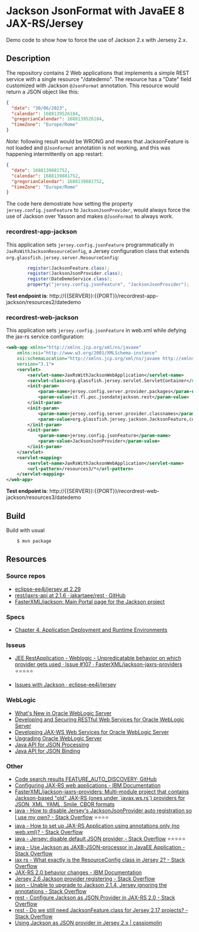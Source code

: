 # Jackson JsonFormat with JavaEE 8 JAX-RS/Jersey

Demo code to show how to force the use of Jackson 2.x with Jersesy 2.x.

## Description

The repository contains 2 Web applications that implements a simple REST service with a single resource "/datedemo". 
The resource has a "Date" field customized with Jackson `@JsonFormat` annotation.
This resource would return a JSON object like this:

```json
{
  "date": "30/06/2023",
  "calendar": 1688139526184,
  "gregorianCalendar": 1688139526184,
  "timeZone": "Europe/Rome"
}
```


_Note_: following result would be WRONG and means that JacksonFeature is not loaded and `@JsonFormat` annotation is not working, and this was happening intermittently on app restart:

```json
{
  "date": 1688139881752,
  "calendar": 1688139881752,
  "gregorianCalendar": 1688139881752,
  "timeZone": "Europe/Rome"
}
```

The code here demostrate how setting the property `jersey.config.jsonFeature` to `JacksonJsonProvider`, would always force the use of Jackson over Yasson and makes `@JsonFormat` to always work.

### recordrest-app-jackson

This application sets `jersey.config.jsonFeature` programmatically in `JaxRsWithJacksonResourceConfig`, a Jersey configuration class that extends `org.glassfish.jersey.server.ResourceConfig`:

```java
        register(JacksonFeature.class);
        register(JacksonJsonProvider.class);
        register(DateDemoService.class);
        property("jersey.config.jsonFeature", "JacksonJsonProvider");
```

**Test endpoint is**: http://{{SERVER}}:{{PORT}}/recordrest-app-jackson/resources2/datedemo

### recordrest-web-jackson

This application sets `jersey.config.jsonFeature` in web.xml while defying the jax-rs service configuration:

```xml
<web-app xmlns="http://xmlns.jcp.org/xml/ns/javaee"
    xmlns:xsi="http://www.w3.org/2001/XMLSchema-instance"
    xsi:schemaLocation="http://xmlns.jcp.org/xml/ns/javaee http://xmlns.jcp.org/xml/ns/javaee/web-app_3_1.xsd"
    version="3.1">
    <servlet>
        <servlet-name>JaxRsWithJacksonWebApplication</servlet-name>
        <servlet-class>org.glassfish.jersey.servlet.ServletContainer</servlet-class>
        <init-param>
            <param-name>jersey.config.server.provider.packages</param-name>
            <param-value>it.fl.poc.jsondatejackson.rest</param-value>
        </init-param>
        <init-param>
            <param-name>jersey.config.server.provider.classnames</param-name>
            <param-value>org.glassfish.jersey.jackson.JacksonFeature,com.fasterxml.jackson.jaxrs.json.JacksonJsonProvider</param-value>
        </init-param>
        <init-param>
            <param-name>jersey.config.jsonFeature</param-name>
            <param-value>JacksonJsonProvider</param-value>
        </init-param>
    </servlet>
    <servlet-mapping>
        <servlet-name>JaxRsWithJacksonWebApplication</servlet-name>
        <url-pattern>/resources3/*</url-pattern>
    </servlet-mapping>
</web-app>
```

**Test endpoint is**: http://{{SERVER}}:{{PORT}}/recordrest-web-jackson/resources3/datedemo

## Build

Build with usual

```
    $ mvn package
```

## Resources

### Source repos

* [eclipse-ee4j/jersey at 2.29](https://github.com/eclipse-ee4j/jersey/tree/2.29)
* [rest/jaxrs-api at 2.1.6 · jakartaee/rest · GitHub](https://github.com/jakartaee/rest/tree/2.1.6/jaxrs-api)
* [FasterXML/jackson: Main Portal page for the Jackson project](https://github.com/FasterXML/jackson)

### Specs

* [Chapter 4. Application Deployment and Runtime Environments](https://eclipse-ee4j.github.io/jersey.github.io/documentation/latest/deployment.html#deployment.autodiscoverable)


### Isseus

* [JEE RestApplication - Weblogic - Unpredicatable behavior on which provider gets used · Issue #107 · FasterXML/jackson-jaxrs-providers](https://github.com/FasterXML/jackson-jaxrs-providers/issues/107) ⭐⭐⭐⭐⭐

* [Issues with Jackson · eclipse-ee4j/jersey](https://github.com/eclipse-ee4j/jersey/issues?q=jackson)

### WebLogic 

- [What's New in Oracle WebLogic Server](https://docs.oracle.com/en/middleware/standalone/weblogic-server/14.1.1.0/notes/whatsnew.html#GUID-DF8CFD1C-9DD1-423E-ACA6-9717D5738385)
- [Developing and Securing RESTful Web Services for Oracle WebLogic Server](https://docs.oracle.com/en/middleware/standalone/weblogic-server/14.1.1.0/restf/jersey-back-comp.html#GUID-3219374B-7213-4D1F-A0E9-A6113FF44EB4)
- [Developing JAX-WS Web Services for Oracle WebLogic Server](https://docs.oracle.com/en/middleware/standalone/weblogic-server/14.1.1.0/wsget/jax-ws-intro.html#GUID-49D730F9-1F69-43DE-980C-7A18FB5285D9)
- [Upgrading Oracle WebLogic Server](https://docs.oracle.com/en/middleware/standalone/weblogic-server/14.1.1.0/wlupg/upgrade_ws.html#GUID-A9BF7068-B532-4A2D-96D8-6B2B9EFBFD71)
- [Java API for JSON Processing](https://docs.oracle.com/en/middleware/standalone/weblogic-server/14.1.1.0/wlprg/java-api-for-json-proc.html#GUID-53ED16E0-0669-4698-AAAB-BB0C7B9A977B)
- [Java API for JSON Binding](https://docs.oracle.com/en/middleware/standalone/weblogic-server/14.1.1.0/wlprg/java-api-json-binding.html#GUID-203F8D60-C2E9-4183-8357-00B8A289E3D9)

### Other

* [Code search results FEATURE_AUTO_DISCOVERY· GitHub](https://github.com/search?q=repo%3Aeclipse-ee4j/jersey%20FEATURE_AUTO_DISCOVERY_DISABLE&type=code)
* [Configuring JAX-RS web applications - IBM Documentation](https://www.ibm.com/docs/en/was/9.0.5?topic=applications-configuring-jax-rs-web)
* [FasterXML/jackson-jaxrs-providers: Multi-module project that contains Jackson-based "old" JAX-RS (ones under \`javax.ws.rs\`) providers for JSON, XML, YAML, Smile, CBOR formats](https://github.com/FasterXML/jackson-jaxrs-providers)
* [java - How to disable Jersey's JacksonJsonProvider auto registration so I use my own? - Stack Overflow](https://stackoverflow.com/questions/23441095/how-to-disable-jerseys-jacksonjsonprovider-auto-registration-so-i-use-my-own) ⭐⭐⭐⭐
* [java - How to set up JAX-RS Application using annotations only (no web.xml)? - Stack Overflow](https://stackoverflow.com/questions/9373081/how-to-set-up-jax-rs-application-using-annotations-only-no-web-xml)
* [java - Jersey: disable default JSON provider - Stack Overflow](https://stackoverflow.com/questions/30278303/jersey-disable-default-json-provider) ⭐⭐⭐⭐⭐
* [java - Use Jackson as JAXB-JSON-processor in JavaEE Application - Stack Overflow](https://stackoverflow.com/questions/29698350/use-jackson-as-jaxb-json-processor-in-javaee-application)
* [jax rs - What exactly is the ResourceConfig class in Jersey 2? - Stack Overflow](https://stackoverflow.com/questions/45625925/what-exactly-is-the-resourceconfig-class-in-jersey-2#45627178)
* [JAX-RS 2.0 behavior changes - IBM Documentation](https://www.ibm.com/docs/en/was-zos/9.0.5?topic=applications-jax-rs-20-behavior-changes)
* [Jersey 2.6 Jackson provider registering - Stack Overflow](https://stackoverflow.com/questions/27935273/jersey-2-6-jackson-provider-registering)
* [json - Unable to upgrade to Jackson 2.1.4, Jersey ignoring the annotations - Stack Overflow](https://stackoverflow.com/questions/15436268/unable-to-upgrade-to-jackson-2-1-4-jersey-ignoring-the-annotations)
* [rest - Configure Jackson as JSON Provider in JAX-RS 2.0 - Stack Overflow](https://stackoverflow.com/questions/18741954/configure-jackson-as-json-provider-in-jax-rs-2-0)
* [rest - Do we still need JacksonFeature.class for Jersey 2.17 projects? - Stack Overflow](https://stackoverflow.com/questions/29247251/do-we-still-need-jacksonfeature-class-for-jersey-2-17-projects)
* [Using Jackson as JSON provider in Jersey 2.x | cassiomolin](https://cassiomolin.com/2016/08/10/using-jackson-as-json-provider-in-jersey-2x/)
